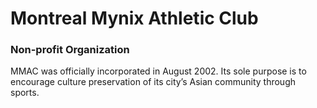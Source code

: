 # Montreal Mynix Athletic Club
### Non-profit Organization
MMAC was officially incorporated in August 2002. Its sole purpose is to encourage culture preservation of its city’s Asian community through sports.
